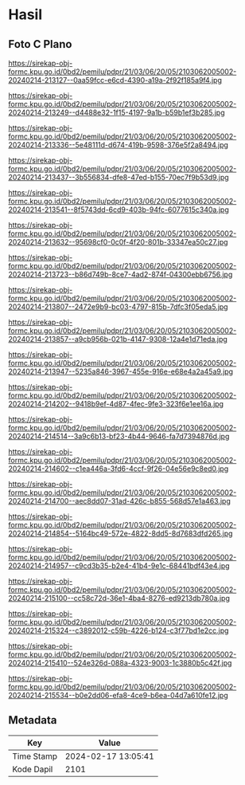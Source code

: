 # Hasil

## Foto C Plano

https://sirekap-obj-formc.kpu.go.id/0bd2/pemilu/pdpr/21/03/06/20/05/2103062005002-20240214-213127--0aa59fcc-e6cd-4390-a19a-2f92f185a9f4.jpg

https://sirekap-obj-formc.kpu.go.id/0bd2/pemilu/pdpr/21/03/06/20/05/2103062005002-20240214-213249--d4488e32-1f15-4197-9a1b-b59b1ef3b285.jpg

https://sirekap-obj-formc.kpu.go.id/0bd2/pemilu/pdpr/21/03/06/20/05/2103062005002-20240214-213336--5e48111d-d674-419b-9598-376e5f2a8494.jpg

https://sirekap-obj-formc.kpu.go.id/0bd2/pemilu/pdpr/21/03/06/20/05/2103062005002-20240214-213437--3b556834-dfe8-47ed-b155-70ec7f9b53d9.jpg

https://sirekap-obj-formc.kpu.go.id/0bd2/pemilu/pdpr/21/03/06/20/05/2103062005002-20240214-213541--8f5743dd-6cd9-403b-94fc-6077615c340a.jpg

https://sirekap-obj-formc.kpu.go.id/0bd2/pemilu/pdpr/21/03/06/20/05/2103062005002-20240214-213632--95698cf0-0c0f-4f20-801b-33347ea50c27.jpg

https://sirekap-obj-formc.kpu.go.id/0bd2/pemilu/pdpr/21/03/06/20/05/2103062005002-20240214-213723--b86d749b-8ce7-4ad2-874f-04300ebb6756.jpg

https://sirekap-obj-formc.kpu.go.id/0bd2/pemilu/pdpr/21/03/06/20/05/2103062005002-20240214-213807--2472e9b9-bc03-4797-815b-7dfc3f05eda5.jpg

https://sirekap-obj-formc.kpu.go.id/0bd2/pemilu/pdpr/21/03/06/20/05/2103062005002-20240214-213857--a9cb956b-021b-4147-9308-12a4e1d71eda.jpg

https://sirekap-obj-formc.kpu.go.id/0bd2/pemilu/pdpr/21/03/06/20/05/2103062005002-20240214-213947--5235a846-3967-455e-916e-e68e4a2a45a9.jpg

https://sirekap-obj-formc.kpu.go.id/0bd2/pemilu/pdpr/21/03/06/20/05/2103062005002-20240214-214202--9418b9ef-4d87-4fec-9fe3-323f6e1ee16a.jpg

https://sirekap-obj-formc.kpu.go.id/0bd2/pemilu/pdpr/21/03/06/20/05/2103062005002-20240214-214514--3a9c6b13-bf23-4b44-9646-fa7d7394876d.jpg

https://sirekap-obj-formc.kpu.go.id/0bd2/pemilu/pdpr/21/03/06/20/05/2103062005002-20240214-214602--c1ea446a-3fd6-4ccf-9f26-04e56e9c8ed0.jpg

https://sirekap-obj-formc.kpu.go.id/0bd2/pemilu/pdpr/21/03/06/20/05/2103062005002-20240214-214700--aec8dd07-31ad-426c-b855-568d57e1a463.jpg

https://sirekap-obj-formc.kpu.go.id/0bd2/pemilu/pdpr/21/03/06/20/05/2103062005002-20240214-214854--5164bc49-572e-4822-8dd5-8d7683dfd265.jpg

https://sirekap-obj-formc.kpu.go.id/0bd2/pemilu/pdpr/21/03/06/20/05/2103062005002-20240214-214957--c9cd3b35-b2e4-41b4-9e1c-68441bdf43e4.jpg

https://sirekap-obj-formc.kpu.go.id/0bd2/pemilu/pdpr/21/03/06/20/05/2103062005002-20240214-215100--cc58c72d-36e1-4ba4-8276-ed9213db780a.jpg

https://sirekap-obj-formc.kpu.go.id/0bd2/pemilu/pdpr/21/03/06/20/05/2103062005002-20240214-215324--c3892012-c59b-4226-b124-c3f77bd1e2cc.jpg

https://sirekap-obj-formc.kpu.go.id/0bd2/pemilu/pdpr/21/03/06/20/05/2103062005002-20240214-215410--524e326d-088a-4323-9003-1c3880b5c42f.jpg

https://sirekap-obj-formc.kpu.go.id/0bd2/pemilu/pdpr/21/03/06/20/05/2103062005002-20240214-215534--b0e2dd06-efa8-4ce9-b6ea-04d7a610fe12.jpg


## Metadata

| Key        | Value               |
| ---------- | ------------------- |
| Time Stamp | 2024-02-17 13:05:41 |
| Kode Dapil | 2101                |



